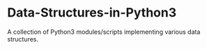 # Data-Structures-in-Python3
A collection of Python3 modules/scripts implementing various data structures.
